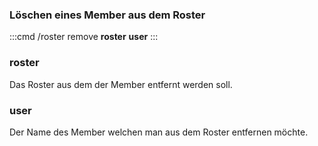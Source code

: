 ### Löschen eines Member aus dem Roster
:::cmd
/roster remove **roster** **user**
:::

### roster
Das Roster aus dem der Member entfernt werden soll.

### user
Der Name des Member welchen man aus dem Roster entfernen möchte.
